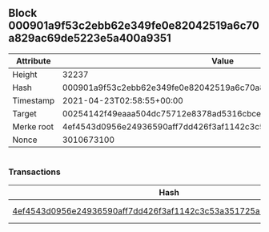 ## Block 000901a9f53c2ebb62e349fe0e82042519a6c70a829ac69de5223e5a400a9351

Attribute | Value
--- | ---
Height | 32237
Hash | 000901a9f53c2ebb62e349fe0e82042519a6c70a829ac69de5223e5a400a9351
Timestamp | 2021-04-23T02:58:55+00:00
Target | 00254142f49eaaa504dc75712e8378ad5316cbcead634704b3734b6271167cc4
Merke root | 4ef4543d0956e24936590aff7dd426f3af1142c3c53a351725a56669ca974b66
Nonce | 3010673100

```

```

### Transactions

Hash | Amount
--- | ---
[4ef4543d0956e24936590aff7dd426f3af1142c3c53a351725a56669ca974b66](4ef4543d0956e24936590aff7dd426f3af1142c3c53a351725a56669ca974b66.md) | 10.00000000 SKEPTI 
